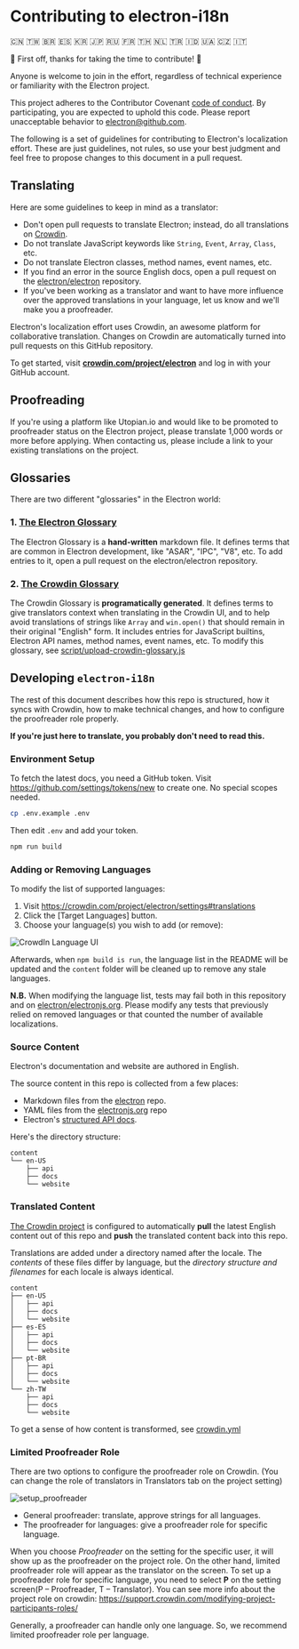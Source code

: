 # Contributing to electron-i18n

🇨🇳 🇹🇼 🇧🇷 🇪🇸 🇰🇷 🇯🇵 🇷🇺 🇫🇷 🇹🇭 🇳🇱 🇹🇷 🇮🇩 🇺🇦 🇨🇿 🇮🇹

💚 First off, thanks for taking the time to contribute! 💚

Anyone is welcome to join in the effort, regardless of technical experience or 
familiarity with the Electron project.

This project adheres to the Contributor Covenant [code of conduct](code_of_conduct.md).
By participating, you are expected to uphold this code. Please report unacceptable
behavior to electron@github.com.

The following is a set of guidelines for contributing to Electron's localization
effort. These are just guidelines, not rules, so use your best judgment and 
feel free to propose changes to this document in a pull request.

## Translating

Here are some guidelines to keep in mind as a translator:

- Don't open pull requests to translate Electron; instead, do all translations on  [Crowdin](https://crowdin.com/project/electron).
- Do not translate JavaScript keywords like `String`, `Event`, `Array`, `Class`, etc.
- Do not translate Electron classes, method names, event names, etc.
- If you find an error in the source English docs, open a pull request on the [electron/electron](https://github.com/electron/electron/tree/main/docs) repository.
- If you've been working as a translator and want to have more influence over the approved translations in your language, let us know and we'll make you a proofreader.

Electron's localization effort uses Crowdin, an awesome platform for 
collaborative translation. Changes on Crowdin are  automatically turned into 
pull requests on this GitHub repository.

To get started, visit 
**[crowdin.com/project/electron](https://crowdin.com/project/electron)** 
and log in with your GitHub account.

## Proofreading

If you're using a platform like Utopian.io and would like to be promoted to 
proofreader status on the Electron project, please translate 1,000 words or 
more before applying. When contacting us, please include a link to your existing translations on the project.

## Glossaries

There are two different "glossaries" in the Electron world:

### 1. [The Electron Glossary](https://github.com/electron/electron/blob/main/docs/glossary.md)

The Electron Glossary is a **hand-written** markdown file. It defines terms 
that are common in Electron development, like "ASAR", "IPC", "V8", etc. 
To add entries to it, open a pull request on the electron/electron repository.

### 2. [The Crowdin Glossary](https://support.crowdin.com/glossary/) 

The Crowdin Glossary is **programatically generated**. It defines terms to give 
translators context when translating in the Crowdin UI, and to help avoid 
translations of strings like `Array` and `win.open()` that should remain in 
their original "English" form. It includes entries for JavaScript builtins, 
Electron API names, method names, event names, etc. To modify this glossary,
see [script/upload-crowdin-glossary.js](script/upload-crowdin-glossary.js)

## Developing `electron-i18n`

The rest of this document describes how this repo is structured, how
it syncs with Crowdin, how to make technical changes, and how to configure the proofreader role properly.

**If you're just here to translate, you probably don't need to read this.**

### Environment Setup

To fetch the latest docs, you need a GitHub token. Visit
https://github.com/settings/tokens/new
to create one. No special scopes needed.

```sh
cp .env.example .env
```

Then edit `.env` and add your token. 

```sh
npm run build
```

### Adding or Removing Languages

To modify the list of supported languages:

1. Visit https://crowdin.com/project/electron/settings#translations
1. Click the [Target Languages] button.
1. Choose your language(s) you wish to add (or remove):

![CrowdIn Language UI]("https://user-images.githubusercontent.com/2289/34370816-40f085bc-ea7c-11e7-9700-8d346d61113f.png")

Afterwards, when `npm build is run`, the language list in the README will be updated and
the `content` folder will be cleaned up to remove any stale languages.

**N.B.** When modifying the language list, tests may fail both in this repository and on
[electron/electronjs.org](https://github.com/electron/electronjs.org). Please modify any
tests that previously relied on removed languages or that counted the number of available
localizations.

### Source Content

Electron's documentation and website are authored in English.

The source content in this repo is collected from a few places:

- Markdown files from the [electron](https://github.com/electron/electron/tree/main/docs) repo.
- YAML files from the [electronjs.org](https://github.com/electron/electronjs.org/blob/master/data/locale.yml) repo
- Electron's [structured API docs](https://electronjs.org/blog/api-docs-json-schema).

Here's the directory structure:

```
content
└── en-US
    ├── api
    ├── docs
    └── website
```

### Translated Content

[The Crowdin project](https://crowdin.com/project/electron) is configured to automatically **pull** the latest English content out of this repo and **push** the translated content back into this repo.

Translations are added under a directory named after the locale. The _contents_ of these files differ by language, but the _directory structure and filenames_ for each locale is always identical.

```
content
├── en-US
│   ├── api
│   ├── docs
│   └── website
├── es-ES
│   ├── api
│   ├── docs
│   └── website
├── pt-BR
│   ├── api
│   ├── docs
│   └── website
└── zh-TW
    ├── api
    ├── docs
    └── website
```

To get a sense of how content is transformed, see [crowdin.yml](crowdin.yml)

[Crowdin]: https://crowdin.com/project/electron

### Limited Proofreader Role

There are two options to configure the proofreader role on Crowdin.
(You can change the role of translators in Translators tab on the project setting)

![setup_proofreader](https://user-images.githubusercontent.com/8563047/38530907-43aad2b6-3ca8-11e8-8827-a3be4229d0dd.gif)

- General proofreader: translate, approve strings for all languages.  
- The proofreader for languages: give a proofreader role for specific language. 

When you choose *Proofreader* on the setting for the specific user, it will show up as the proofreader on the project role. On the other hand, limited proofreader role will appear as the translator on the screen. To set up a proofreader role for specific language, you need to select **P** on the setting screen(P – Proofreader, T – Translator). You can see more info about the project role on crowdin: https://support.crowdin.com/modifying-project-participants-roles/

Generally, a proofreader can handle only one language. So, we recommend limited proofreader role per language.
